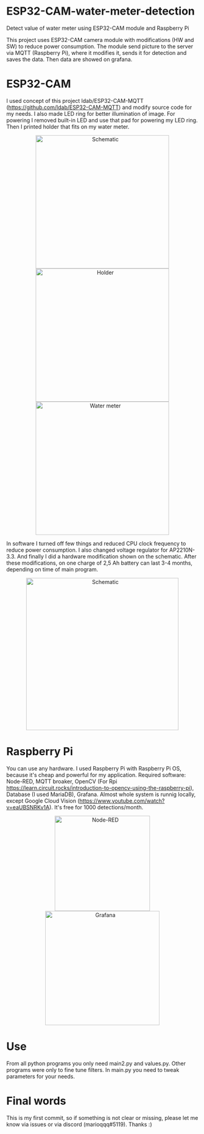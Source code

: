 # ESP32-CAM-water-meter-detection
Detect value of water meter using ESP32-CAM module and Raspberry Pi

This project uses ESP32-CAM camera module with modifications (HW and SW) to reduce power consumption. The module send picture to the server via MQTT (Raspberry Pi), where it modifies it, sends it for detection and saves the data. Then data are showed on grafana. 

# ESP32-CAM
I used concept of this project ldab/ESP32-CAM-MQTT (https://github.com/ldab/ESP32-CAM-MQTT) and modify source code for my needs. I also made LED ring for better illumination of image. For powering I removed built-in LED and use that pad for powering my LED ring. Then I printed holder that fits on my water meter.
<p align="center">
  <img src="https://user-images.githubusercontent.com/93001533/165036330-9b6be7a9-bf80-417b-b244-fe3f3a429f48.png" alt="Schematic" height="350"/>
  <img src="https://user-images.githubusercontent.com/93001533/165036760-9d0ab7e6-6bdd-4bc4-bec4-07aaecccbb99.png" alt="Holder" height="350"/>
  <img src="https://user-images.githubusercontent.com/93001533/165036355-49c77b59-7057-4476-9c2e-15483e40d283.png" alt="Water meter" height="350"/>
</p>
In software I turned off few things and reduced CPU clock frequency to reduce power consumption. I also changed voltage regulator for AP2210N-3.3. And finally I did a hardware modification shown on the schematic. After these modifications, on one charge of 2,5 Ah battery can last 3-4 months, depending on time of main program.
<p align="center">
  <img src="https://user-images.githubusercontent.com/93001533/165039323-fad308d3-c15c-46ce-819a-2e651f4b62ac.png" alt="Schematic" width="400"/>
</p>

# Raspberry Pi
You can use any hardware. I used Raspberry Pi with Raspberry Pi OS, because it's cheap and powerful for my application. Required software: Node-RED, MQTT broaker, OpenCV (For Rpi https://learn.circuit.rocks/introduction-to-opencv-using-the-raspberry-pi), Database (I used MariaDB), Grafana. Almost whole system is runnig locally, except Google Cloud Vision (https://www.youtube.com/watch?v=eaUBSNRKv1A). It's free for 1000 detections/month.

<p align="center">
  <img src="https://user-images.githubusercontent.com/93001533/165040818-18f7e09e-a50c-4717-8c48-ee41d6d78d75.png" alt="Node-RED" height="250"/>
  <img src="https://user-images.githubusercontent.com/93001533/165035822-d5094441-1f8e-47e0-95d2-24953932a834.png" alt="Grafana" height="300"/>
  </p>

# Use
From all python programs you only need main2.py and values.py. Other programs were only to fine tune filters. In main.py you need to tweak parameters for your needs.

# Final words
This is my first commit, so if something is not clear or missing, please let me know via issues or via discord (marioqqq#5119). Thanks :)
